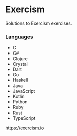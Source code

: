 # Exercism

Solutions to Exercism exercises.

### Languages

 - C
 - C#
 - Clojure
 - Crystal
 - Dart
 - Go
 - Haskell
 - Java
 - JavaScript
 - Kotlin
 - Python
 - Ruby
 - Rust
 - TypeScript


<https://exercism.io>
